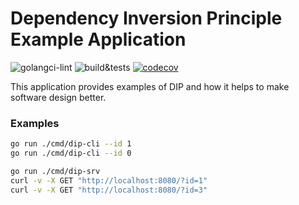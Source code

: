 # Dependency Inversion Principle Example Application

![golangci-lint](https://github.com/idexter/dip-visa-app/workflows/golangci-lint/badge.svg)
![build&tests](https://github.com/idexter/dip-visa-app/workflows/build/badge.svg)
[![codecov](https://codecov.io/gh/idexter/dip-visa-app/branch/master/graph/badge.svg)](https://codecov.io/gh/idexter/dip-visa-app)

This application provides examples of DIP and how it helps to make software design better.

### Examples

```bash
go run ./cmd/dip-cli --id 1
go run ./cmd/dip-cli --id 0
```

```bash
go run ./cmd/dip-srv
curl -v -X GET "http://localhost:8080/?id=1"
curl -v -X GET "http://localhost:8080/?id=3"
```
